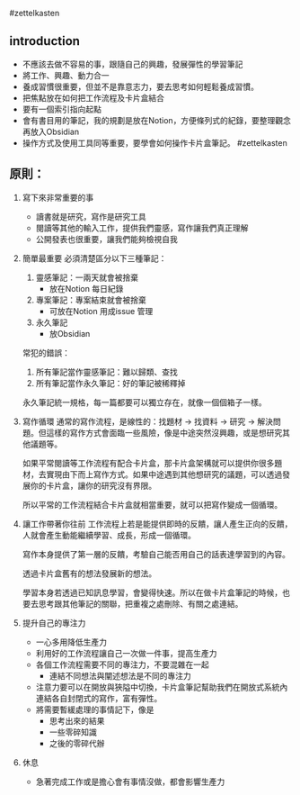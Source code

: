 #zettelkasten 

## introduction
- 不應該去做不容易的事，跟隨自己的興趣，發展彈性的學習筆記
- 將工作、興趣、動力合一
- 養成習慣很重要，但並不是靠意志力，要去思考如何輕鬆養成習慣。
- 把焦點放在如何把工作流程及卡片盒結合
- 要有一個索引指向起點
- 會有書目用的筆記，我的規劃是放在Notion，方便條列式的紀錄，要整理觀念再放入Obsidian
- 操作方式及使用工具同等重要，要學會如何操作卡片盒筆記。
#zettelkasten 
## 原則：
1. 寫下來非常重要的事
	- 讀書就是研究，寫作是研究工具
	- 閱讀等其他的輸入工作，提供我們靈感，寫作讓我們真正理解
	- 公開發表也很重要，讓我們能夠檢視自我

2. 簡單最重要
	必須清楚區分以下三種筆記：
	1. 靈感筆記：一兩天就會被捨棄
		- 放在Notion 每日紀錄 
	2. 專案筆記：專案結束就會被捨棄
		- 可放在Notion 用成issue 管理
	3. 永久筆記
		- 放Obsidian

	常犯的錯誤：
	1. 所有筆記當作靈感筆記：難以歸類、查找
	2. 所有筆記當作永久筆記：好的筆記被稀釋掉

	永久筆記統一規格，每一篇都要可以獨立存在，就像一個個箱子一樣。

3. 寫作循環
	通常的寫作流程，是線性的：找題材 -> 找資料 -> 研究 -> 解決問題。但這樣的寫作方式會面臨一些風險，像是中途突然沒興趣，或是想研究其他議題等。
	
	如果平常閱讀等工作流程有配合卡片盒，那卡片盒架構就可以提供你很多題材，去實現由下而上寫作方式。如果中途遇到其他想研究的議題，可以透過發展你的卡片盒，讓你的研究沒有界限。
	
	所以平常的工作流程結合卡片盒就相當重要，就可以把寫作變成一個循環。

4. 讓工作帶著你往前
	工作流程上若是能提供即時的反饋，讓人產生正向的反饋，人就會產生動能繼續學習、成長，形成一個循環。
	
	寫作本身提供了第一層的反饋，考驗自己能否用自己的話表達學習到的內容。
	
	透過卡片盒舊有的想法發展新的想法。
	
	學習本身若透過已知訊息學習，會變得快速。所以在做卡片盒筆記的時候，也要去思考跟其他筆記的關聯，把重複之處刪除、有關之處連結。


5. 提升自己的專注力
	- 一心多用降低生產力
	- 利用好的工作流程讓自己一次做一件事，提高生產力
	- 各個工作流程需要不同的專注力，不要混雜在一起
		- 連結不同想法與闡述想法是不同的專注力
	- 注意力要可以在開放與狹隘中切換，卡片盒筆記幫助我們在開放式系統內連結各自封閉式的寫作，富有彈性。
	- 將需要暫緩處理的事情記下，像是
		- 思考出來的結果
		- 一些零碎知識
		- 之後的零碎代辦

6. 休息
	- 急著完成工作或是擔心會有事情沒做，都會影響生產力

